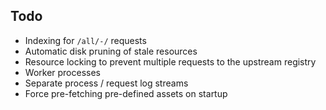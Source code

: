 ## Todo

  * Indexing for `/all/-/` requests
  * Automatic disk pruning of stale resources
  * Resource locking to prevent multiple requests to the upstream registry
  * Worker processes
  * Separate process / request log streams
  * Force pre-fetching pre-defined assets on startup

